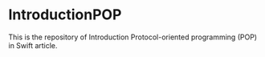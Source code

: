 # IntroductionPOP
This is the repository of Introduction Protocol-oriented programming (POP) in Swift article.
